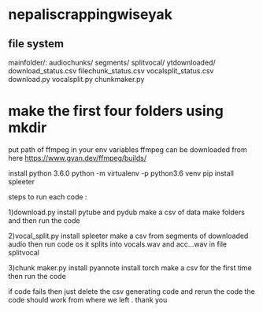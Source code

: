 
# nepaliscrappingwiseyak


## file system
mainfolder/:
    audiochunks/
    segments/
    splitvocal/
    ytdownloaded/
    download_status.csv
    filechunk_status.csv
    vocalsplit_status.csv
    download.py
    vocalsplit.py
    chunkmaker.py
# make the first four folders using mkdir

put path of ffmpeg in your env variables
ffmpeg can be downloaded from here https://www.gyan.dev/ffmpeg/builds/

install python 3.6.0 
python -m virtualenv -p python3.6 venv
pip install spleeter


steps to run each code :

1)download.py
install pytube and pydub 
make a csv of data make folders and then run the code 

2)vocal_split.py
install spleeter 
make a csv from segments of downloaded audio 
then run code os it splits into vocals.wav and acc...wav in file splitvocal 

3)chunk maker.py
install pyannote 
install torch 
make a csv for the first time then run the code 


if code fails then just delete the csv generating code and rerun the code the code should work from where we left . thank you

